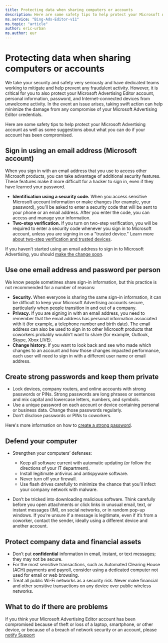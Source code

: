 ```yaml
---
title: Protecting data when sharing computers or accounts
description: Here are some safety tips to help protect your Microsoft Advertising Editor account as well as some suggestions about what you can do if your account has been compromised.
ms.service: "Bing-Ads-Editor-v11"
ms.topic: "article"
author: eric-urban
ms.author: eur
---
```


# Protecting data when sharing computers or accounts

We take your security and safety very seriously and have dedicated teams working to mitigate and help prevent any fraudulent activity. However, it is critical for you to also protect your Microsoft Advertising Editor account, personal information, password, and Internet-connected devices from unwelcome activity. In the event an issue arises, taking swift action can help minimize the damage from any compromise of your Microsoft Advertising Editor credentials.

Here are some safety tips to help protect your Microsoft Advertising account as well as some suggestions about what you can do if your account has been compromised.

## Sign in using an email address (Microsoft account)
When you sign in with an email address that you use to access other Microsoft products, you can take advantage of additional security features. These features make it more difficult for a hacker to sign in, even if they have learned your password.

- **Identification using a security code.** When you access sensitive Microsoft account information or make changes (for example, your password), you’ll be asked to enter a security code that will be sent to your phone or an email address. After you enter the code, you can access and manage your information.
- **Two-step verification.** If you turn on two-step verification, you will be required to enter a security code whenever you sign in to  Microsoft account, unless you are signing in on a "trusted device."  Learn more [about two-step verification and trusted devices](https://go.microsoft.com/fwlink?LinkId=398313).

If you haven’t started using an email address to sign in to Microsoft Advertising, you should [make the change soon](./hlp_BAE_PROC_UseWLID.md).

## Use one email address and password per person
We know people sometimes share sign-in information, but this practice is not recommended for a number of reasons:

- **Security.** When everyone is sharing the same sign-in information, it can be difficult to keep your Microsoft Advertising accounts secure, particularly  when people transition in and out of a company.
- **Privacy.** If you are signing in with an email address, you need to remember that the email address has personal information associated with it (for example, a telephone number and birth date). The email address can also be used to sign in to other Microsoft products that coworkers probably wouldn’t want to share (for example, Outlook, Skype, Xbox LIVE).
- **Change history.** If you want to look back and see who made which changes to an account and how those changes impacted performance, each user will need to sign in with a different user name or email address.

## Create strong passwords and keep them private
- Lock devices, company routers, and online accounts with strong passwords or PINs. Strong passwords are long phrases or sentences and mix capital and lowercase letters, numbers, and symbols.
- Use a unique password on each account or device containing personal or business data. Change those passwords regularly.
- Don’t disclose passwords or PINs to coworkers.

Here's more information on how to [create a strong password](https://go.microsoft.com/fwlink?LinkId=398334).

## Defend your computer
- Strengthen your computers’ defenses:
  - Keep all software current with automatic updating (or follow the directions of your IT department).
  - Install legitimate antivirus and antispyware software.
  - Never turn off your firewall.
  - Use flash drives carefully to minimize the chance that you’ll infect your company network with malware.

- Don’t be tricked into downloading malicious software. Think carefully before you open attachments or click links in unusual email, text, or instant messages (IM), on social networks, or in random pop-up windows. If you’re unsure if a message is legitimate, even if it’s from a coworker, contact the sender, ideally using a different device and another account.

## Protect company data and financial assets
- Don’t put **confidential** information in email, instant, or text messages; they may not be secure.
- For the most sensitive transactions, such as Automated Clearing House (ACH) payments and payroll, consider using a dedicated computer not used for email or web browsing.
- Treat all public Wi-Fi networks as a security risk. Never make financial and other sensitive transactions on any device over public wireless networks.

## What to do if there are problems

If you think your Microsoft Advertising Editor account has been compromised because of theft or loss of a laptop, smartphone, or other device, or because of a breach of network security or an account, please [notify Support](https://go.microsoft.com/fwlink?LinkId=398371)


